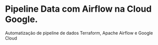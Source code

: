 # Pipeline Data com Airflow na Cloud Google.

Automatização de pipeline de dados Terraform, Apache Airflow e Google Cloud
